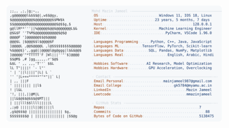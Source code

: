 <picture>
  <source srcset="https://raw.githubusercontent.com/mmazinjameel/mmazinjameel/main/dark_mode.svg?v=1744466885" media="(prefers-color-scheme: dark)">
  <img src="https://raw.githubusercontent.com/mmazinjameel/mmazinjameel/main/light_mode.svg?v=1744466885">
</picture>
